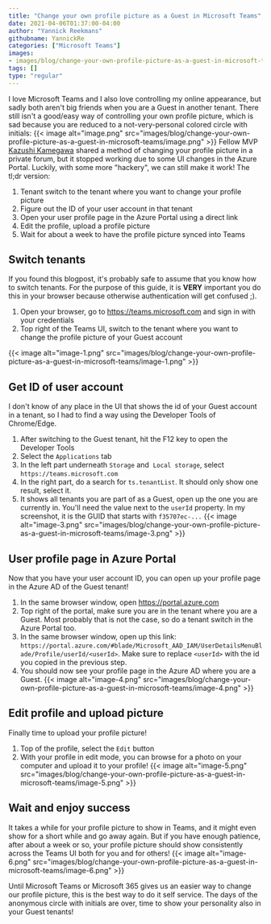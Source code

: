 ```yaml
---
title: "Change your own profile picture as a Guest in Microsoft Teams"
date: 2021-04-06T01:37:00-04:00
author: "Yannick Reekmans"
githubname: YannickRe
categories: ["Microsoft Teams"]
images:
- images/blog/change-your-own-profile-picture-as-a-guest-in-microsoft-teams/image.png
tags: []
type: "regular"
---
```

I love Microsoft Teams and I also love controlling my online appearance,
but sadly both aren't big friends when you are a Guest in another
tenant. There still isn't a good/easy way of controlling your own
profile picture, which is sad because you are reduced to a
not-very-personal colored circle with initials:
{{< image alt="image.png" src="images/blog/change-your-own-profile-picture-as-a-guest-in-microsoft-teams/image.png" >}}
Fellow MVP [Kazushi Kamegawa](https://twitter.com/kkamegawa) shared a
method of changing your profile picture in a private forum, but it
stopped working due to some UI changes in the Azure Portal. Luckily,
with some more "hackery", we can still make it work!
The tl;dr version:

1.  Tenant switch to the tenant where you want to change your profile
    picture
2.  Figure out the ID of your user account in that tenant
3.  Open your user profile page in the Azure Portal using a direct link
4.  Edit the profile, upload a profile picture
5.  Wait for about a week to have the profile picture synced into Teams

## Switch tenants

If you found this blogpost, it's probably safe to assume that you know
how to switch tenants. For the purpose of this guide, it is **VERY**
important you do this in your browser because otherwise authentication
will get confused ;).

1.  Open your browser, go to <https://teams.microsoft.com> and sign in
    with your credentials
2.  Top right of the Teams UI, switch to the tenant where you want to
    change the profile picture of your Guest account

{{< image alt="image-1.png" src="images/blog/change-your-own-profile-picture-as-a-guest-in-microsoft-teams/image-1.png" >}}

## Get ID of user account

I don't know of any place in the UI that shows the id of your Guest
account in a tenant, so I had to find a way using the Developer Tools of
Chrome/Edge.

1.  After switching to the Guest tenant, hit the F12 key to open the
    Developer Tools
2.  Select the `Applications` tab
3.  In the left part underneath `Storage` and  `Local storage`, select
    `https://teams.microsoft.com`
4.  In the right part, do a search for `ts.tenantList`. It should only
    show one result, select it.
5.  It shows all tenants you are part of as a Guest, open up the one you
    are currently in. You'll need the value next to the `userId`
    property. In my screenshot, it is the GUID that starts with
    `f35707ec-...`
{{< image alt="image-3.png" src="images/blog/change-your-own-profile-picture-as-a-guest-in-microsoft-teams/image-3.png" >}}

## User profile page in Azure Portal

Now that you have your user account ID, you can open up your profile
page in the Azure AD of the Guest tenant!

1.  In the same browser window, open <https://portal.azure.com>
2.  Top right of the portal, make sure you are in the tenant where you
    are a Guest. Most probably that is not the case, so do a tenant
    switch in the Azure Portal too.
3.  In the same browser window, open up this link:
    `https://portal.azure.com/#blade/Microsoft_AAD_IAM/UserDetailsMenuBlade/Profile/userId/<userId>`.
    Make sure to replace `<userId>` with the id you copied in the
    previous step.
4.  You should now see your profile page in the Azure AD where you are a
    Guest.
{{< image alt="image-4.png" src="images/blog/change-your-own-profile-picture-as-a-guest-in-microsoft-teams/image-4.png" >}}

## Edit profile and upload picture

Finally time to upload your profile picture!

1.  Top of the profile, select the `Edit` button
2.  With your profile in edit mode, you can browse for a photo on your
    computer and upload it to your profile!
 {{< image alt="image-5.png" src="images/blog/change-your-own-profile-picture-as-a-guest-in-microsoft-teams/image-5.png" >}}

## Wait and enjoy success 

It takes a while for your profile picture to show in Teams, and it might
even show for a short while and go away again. But if you have enough
patience, after about a week or so, your profile picture should show
consistently across the Teams UI both for you and for others!
{{< image alt="image-6.png" src="images/blog/change-your-own-profile-picture-as-a-guest-in-microsoft-teams/image-6.png" >}}

Until Microsoft Teams or Microsoft 365 gives us an easier way to change
our profile picture, this is the best way to do it self service. The
days of the anonymous circle with initials are over, time to show your
personality also in your Guest tenants!
